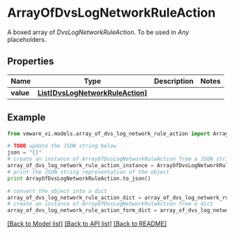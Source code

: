 # ArrayOfDvsLogNetworkRuleAction

A boxed array of *DvsLogNetworkRuleAction*. To be used in *Any* placeholders. 

## Properties
Name | Type | Description | Notes
------------ | ------------- | ------------- | -------------
**value** | [**List[DvsLogNetworkRuleAction]**](DvsLogNetworkRuleAction.md) |  | 

## Example

```python
from vmware_vi.models.array_of_dvs_log_network_rule_action import ArrayOfDvsLogNetworkRuleAction

# TODO update the JSON string below
json = "{}"
# create an instance of ArrayOfDvsLogNetworkRuleAction from a JSON string
array_of_dvs_log_network_rule_action_instance = ArrayOfDvsLogNetworkRuleAction.from_json(json)
# print the JSON string representation of the object
print ArrayOfDvsLogNetworkRuleAction.to_json()

# convert the object into a dict
array_of_dvs_log_network_rule_action_dict = array_of_dvs_log_network_rule_action_instance.to_dict()
# create an instance of ArrayOfDvsLogNetworkRuleAction from a dict
array_of_dvs_log_network_rule_action_form_dict = array_of_dvs_log_network_rule_action.from_dict(array_of_dvs_log_network_rule_action_dict)
```
[[Back to Model list]](../README.md#documentation-for-models) [[Back to API list]](../README.md#documentation-for-api-endpoints) [[Back to README]](../README.md)


